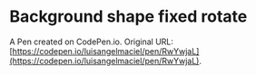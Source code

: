 # Background shape fixed rotate

A Pen created on CodePen.io. Original URL: [https://codepen.io/luisangelmaciel/pen/RwYwjaL](https://codepen.io/luisangelmaciel/pen/RwYwjaL).

